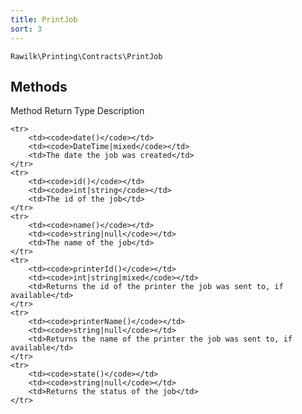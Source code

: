 ```yaml
---
title: PrintJob
sort: 3
---
```


`Rawilk\Printing\Contracts\PrintJob`

## Methods

<x-table>
    <x-slot name="thead">
        <tr>
            <th>Method</th>
            <th>Return Type</th>
            <th>Description</th>
        </tr>
    </x-slot>

    <tr>
        <td><code>date()</code></td>
        <td><code>DateTime|mixed</code></td>
        <td>The date the job was created</td>
    </tr>
    <tr>
        <td><code>id()</code></td>
        <td><code>int|string</code></td>
        <td>The id of the job</td>
    </tr>
    <tr>
        <td><code>name()</code></td>
        <td><code>string|null</code></td>
        <td>The name of the job</td>
    </tr>
    <tr>
        <td><code>printerId()</code></td>
        <td><code>int|string|mixed</code></td>
        <td>Returns the id of the printer the job was sent to, if available</td>
    </tr>
    <tr>
        <td><code>printerName()</code></td>
        <td><code>string|null</code></td>
        <td>Returns the name of the printer the job was sent to, if available</td>
    </tr>
    <tr>
        <td><code>state()</code></td>
        <td><code>string|null</code></td>
        <td>Returns the status of the job</td>
    </tr>
</x-table>
